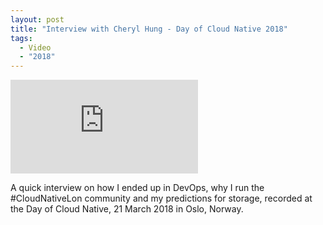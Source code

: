 ```yaml
---
layout: post
title: "Interview with Cheryl Hung - Day of Cloud Native 2018"
tags:
  - Video
  - "2018"
---
```


<p class="video-wrapper">
    <iframe src="https://www.youtube.com/embed/r20uXic_Hpw" frameborder="0" allowfullscreen></iframe>
</p>

A quick interview on how I ended up in DevOps, why I run the #CloudNativeLon community and my predictions for storage, recorded at the Day of Cloud Native, 21 March 2018 in Oslo, Norway.
